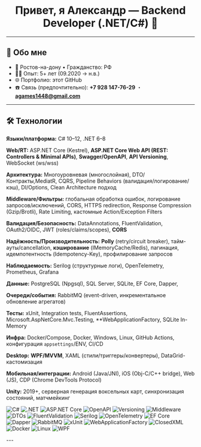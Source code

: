 <h1 align="center">Привет, я Александр — Backend Developer (.NET/C#) 🚀</h1>

---

## 🧭 Обо мне
- 📍 Ростов-на-дону • Гражданство: РФ
- 🧑‍💻 Опыт: 5+ лет (09.2020 → н.в.)  
- 🌐 Портфолио: этот GitHub  
- ☎️ Связь (предпочтительно): **+7 928 147-76-29** ・ **agames1448@gmail.com**

---

## 🛠️ Технологии

**Языки/платформа:** C# 10–12, .NET 6–8  

**Web/RT:** ASP.NET Core (Kestrel), **ASP.NET Core Web API (REST: Controllers & Minimal APIs)**, **Swagger/OpenAPI**, **API Versioning**, WebSocket (ws/wss) 

**Архитектура:** Многоуровневая (многослойная), DTO/Контракты,MediatR, CQRS, Pipeline Behaviors (валидация/логирование/кэш), DI/Options, Clean Architecture подход  

**Middleware/Фильтры:** глобальная обработка ошибок, логирование запросов/исключений, CORS, HTTPS redirection, Response Compression (Gzip/Brotli), Rate Limiting, кастомные Action/Exception Filters  

**Валидация/Безопасность:** DataAnnotations, FluentValidation, OAuth2/OIDC, JWT (roles/claims/scopes), **CORS** 

**Надёжность/Производительность:** **Polly** (retry/circuit breaker), тайм-ауты/cancellation, **кэширование** (IMemoryCache/Redis), пагинация, идемпотентность (Idempotency-Key), профилирование запросов  

**Наблюдаемость:** Serilog (структурные логи), OpenTelemetry, Prometheus, Grafana  

**Данные:** PostgreSQL (Npgsql), SQL Server, SQLite, EF Core, Dapper,

**Очереди/события:** RabbitMQ (event-driven, инкрементальное обновление агрегатов)

**Тесты:** xUnit, Integration tests, FluentAssertions, Microsoft.AspNetCore.Mvc.Testing, **WebApplicationFactory, SQLite In-Memory

**Инфра:** Docker/Compose, Docker, Windows, Linux, GitHub Actions, конфигурация `appsettings`/ENV, CI/CD  

**Desktop:** **WPF/MVVM**, XAML (стили/триггеры/конвертеры), DataGrid-кастомизация

**Мобильная/интеграции:** Android (Java/JNI), iOS (Obj-C/C++ bridge), Web (JS), CDP (Chrome DevTools Protocol)

**Unity:** 2019+, серверная генерация воксельных карт, синхронизация состояний, матчмейкинг

<p>
  <img alt="C#" src="https://img.shields.io/badge/C%23-239120?logo=csharp&logoColor=white">
  <img alt=".NET" src="https://img.shields.io/badge/.NET-512BD4?logo=dotnet&logoColor=white">
  <img alt="ASP.NET Core" src="https://img.shields.io/badge/ASP.NET%20Core-Web%20API%20%7C%20Minimal-5C2D91">
  <img alt="OpenAPI" src="https://img.shields.io/badge/Swagger%20%7C%20OpenAPI-85EA2D?logo=swagger&logoColor=white">
  <img alt="Versioning" src="https://img.shields.io/badge/API-Versioning-546E7A">
  <img alt="Middleware" src="https://img.shields.io/badge/Middleware-Errors%20%7C%20CORS%20%7C%20Rate%20Limit-455A64">
  <img alt="DTOs" src="https://img.shields.io/badge/DTOs-Contracts%20%7C%20AutoMapper-1565C0">
  <img alt="FluentValidation" src="https://img.shields.io/badge/FluentValidation-2E7D32">
  <img alt="Serilog" src="https://img.shields.io/badge/Serilog-Structured%20Logs-1E88E5">
  <img alt="OpenTelemetry" src="https://img.shields.io/badge/OpenTelemetry-Traces%20%7C%20Metrics-FF6F00">
  <img alt="EF Core" src="https://img.shields.io/badge/EF%20Core-SQL%20Server%20%7C%20SQLite-2E7D32">
  <img alt="Dapper" src="https://img.shields.io/badge/Dapper-0C4A6E">
  <img alt="RabbitMQ" src="https://img.shields.io/badge/RabbitMQ-FF6600?logo=rabbitmq&logoColor=white">
  <img alt="xUnit" src="https://img.shields.io/badge/xUnit-5E5E5E">
  <img alt="WebApplicationFactory" src="https://img.shields.io/badge/WebApplicationFactory-Testing-1976D2">
  <img alt="ClosedXML" src="https://img.shields.io/badge/ClosedXML-Excel-43A047">
  <img alt="Docker" src="https://img.shields.io/badge/Docker-2496ED?logo=docker&logoColor=white">
  <img alt="Linux" src="https://img.shields.io/badge/Linux-FCC624?logo=linux&logoColor=black">
  <img alt="WPF" src="https://img.shields.io/badge/WPF-5C2D91?logo=.net&logoColor=white">
</p>
---
